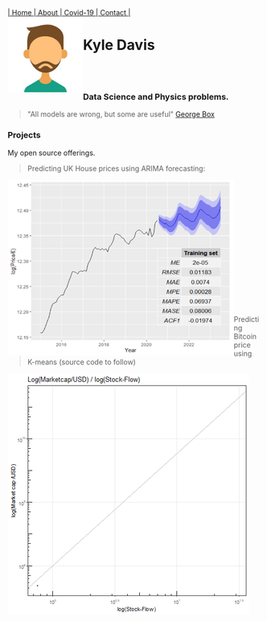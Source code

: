 
<div class="vertical-menu">
  <a href="index.html" class="active">| Home </a>
  <a href="about.html">| About </a>
  <a href="covid-19.html">| Covid-19 </a>
  <a href="contact.html">| Contact |</a>
</div>


<img src="avatar.jpg" align="left" height="150" width="150" >

# Kyle Davis 

<br>

<br>

                               

### Data Science and Physics problems.

> "All models are wrong, but some are useful" [George Box](https://en.wikipedia.org/wiki/George_E._P._Box "https://en.wikipedia.org/wiki/George_E._P._Box") 

### Projects

My open source offerings.


>Predicting UK House prices using ARIMA forecasting:                       



<a href="https://rpubs.com/kdavis91_/UK_Housing_forecast"><img src="chunk.png" align="left" height="350" width="450" ></a>
<br>
<br>
<br>
<br>
<br>
<br>
<br>
<br>
<br>
<br>
<br>
<br>
<br>
<br>
<br>

>Predicting Bitcoin price using K-means (source code to follow)

![alt text](test.gif "K means bitcoin")
                       
                
